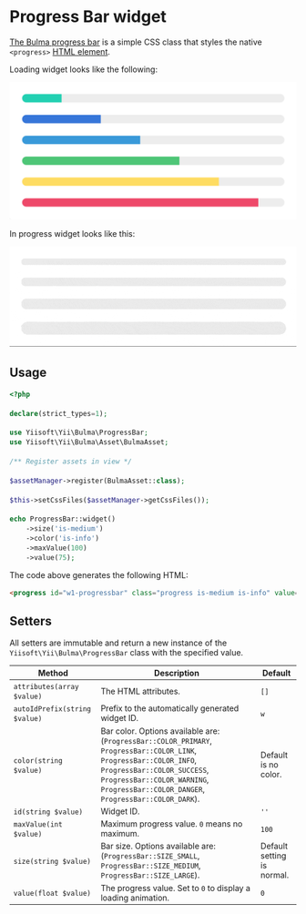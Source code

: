 # Progress Bar widget

[The Bulma progress bar](https://bulma.io/documentation/elements/progress/) is a simple CSS class that styles the native
`<progress>` [HTML element](https://developer.mozilla.org/en-US/docs/Web/HTML/Element/progress).

Loading widget looks like the following:

<p align="center">
    <img src="images/progressbar.png">
</p>

In progress widget looks like this:

<p align="center">
    <img src="images/progressbar-indeterminate.gif">
</p>

## Usage

```php
<?php

declare(strict_types=1);

use Yiisoft\Yii\Bulma\ProgressBar;
use Yiisoft\Yii\Bulma\Asset\BulmaAsset;

/** Register assets in view */

$assetManager->register(BulmaAsset::class);

$this->setCssFiles($assetManager->getCssFiles());

echo ProgressBar::widget()
    ->size('is-medium')
    ->color('is-info')
    ->maxValue(100)
    ->value(75);
```

The code above generates the following HTML:

```html
<progress id="w1-progressbar" class="progress is-medium is-info" value="75" max="100">75%</progress>
```

## Setters

All setters are immutable and return a new instance of the `Yiisoft\Yii\Bulma\ProgressBar` class with the specified value.

Method | Description | Default
-------|-------------|---------
`attributes(array $value)` | The HTML attributes. | `[]`
`autoIdPrefix(string $value)` | Prefix to the automatically generated widget ID. | `w`
`color(string $value)` | Bar color. Options available are: (`ProgressBar::COLOR_PRIMARY`, `ProgressBar::COLOR_LINK`, `ProgressBar::COLOR_INFO`, `ProgressBar::COLOR_SUCCESS`, `ProgressBar::COLOR_WARNING`, `ProgressBar::COLOR_DANGER`, `ProgressBar::COLOR_DARK`). | Default is no color.
`id(string $value)` | Widget ID. | `''`
`maxValue(int $value)` | Maximum progress value. `0` means no maximum. | `100`
`size(string $value)` | Bar size. Options available are: (`ProgressBar::SIZE_SMALL`, `ProgressBar::SIZE_MEDIUM`, `ProgressBar::SIZE_LARGE`). | Default setting is normal.
`value(float $value)` | The progress value. Set to `0` to display a loading animation. | `0`
